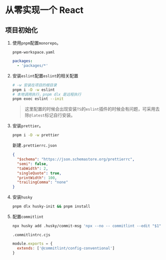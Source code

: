 # 从零实现一个 React

## 项目初始化

1. 使用`pnpm`配置`monorepo`。

   `pnpm-workspace.yaml`

   ```yaml
   packages:
     - 'packages/*'
   ```

1. 安装`eslint`配置`eslint`的相关配置

   ```bash
   # -w 安装在项目的根目录
   pnpm i -D -w eslint
   # 本地调用执行，pnpm dlx 是远程执行
   pnpm exec eslint --init
   ```

   > 这里配置的时候会出现安装`TS`的`eslint`插件的时候会有问题，可采用去除`@latest`标记自行安装。

1. 安装`prettier`。

   ```bash
   pnpm i -D -w prettier
   ```

   新建`.prettierrc.json`

   ```json
   {
     "$schema": "https://json.schemastore.org/prettierrc",
     "semi": false,
     "tabWidth": 2,
     "singleQuote": true,
     "printWidth": 100,
     "trailingComma": "none"
   }
   ```

1. 安装`husky`

   ```bash
   pnpm dlx husky-init && pnpm install
   ```

1. 配置`commitlint`

   ```bash
   npx husky add .husky/commit-msg 'npx --no -- commitlint --edit "$1"'
   ```

   `.commitlintrc.cjs`

   ```js
   module.exports = {
     extends: ['@commitlint/config-conventional']
   }
   ```
